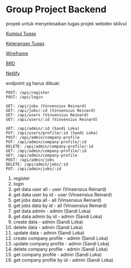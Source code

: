 # Group Project Backend

proyek untuk menyelesaikan tugas projek webdev skilvul

[Kumpul Tugas]()

[Keterangan Tugas]()

[Wireframe](https://whimsical.com/be-group-project-XUMwwdPSKg3taoLq7Z1KSt)

[BRD](https://whimsical.com/brd-job-advertising-be-group-project-F1EDTWnGoc65GesRBBBYve)

[Netlify]()

endpoint yg harus dibuat:
```
POST: /api/register
POST: /api/login

GET: /api/jobs (Vinsensius Reinard)
GET: /api/jobs/:id (Vinsensius Reinard)
GET: /api/users (Vinsensius Reinard)
GET: /api/users/:id (Vinsensius Reinard)

GET: /api/admin/:id (Sandi Loka)
PUT: /api/users/profile/:id (Sandi Loka)
POST: /api/admin/company-profile 
PUT: /api/admin/company-profile/:id 
DELETE: /api/admin/company-profile/:id 
GET: /api/admin/company-profile/:id 
GET: /api/admin/company-profile 
POST: /api/admin/jobs 
DELETE: /api/admin/jobs/:id 
PUT: /api/admin/jobs/:id 
```

1. register 
2. login 
3. get data user all - user (Vinsensius Reinard)
4. get data user by id - user (Vinsensius Reinard)
5. get jobs data all - all (Vinsensius Reinard)
6. get jobs data by id - all (Vinsensius Reinard)
7. get data admin - admin (Sandi Loka)
8. get data admin by id - admin (Sandi Loka)
9. create data - admin (Sandi Loka)
10. delete data - admin (Sandi Loka)
11. update data - admin (Sandi Loka)
12. create company profile - admin (Sandi Loka)
13. update company profile - admin (Sandi Loka)
14. delete company profile - admin (Sandi Loka)
15. get company profile - admin (Sandi Loka)
15. get company profile by id - admin (Sandi Loka)